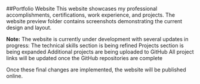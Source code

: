 ##Portfolio Website
This website showcases my professional accomplishments, certifications, work experience, and projects. The website preview folder contains screenshots demonstrating the current design and layout.

**Note:** The website is currently under development with several updates in progress:
The technical skills section is being refined
Projects section is being expanded
Additional projects are being uploaded to GitHub
All project links will be updated once the GitHub repositories are complete

Once these final changes are implemented, the website will be published online.
